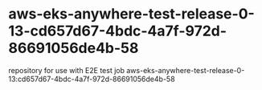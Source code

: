 # aws-eks-anywhere-test-release-0-13-cd657d67-4bdc-4a7f-972d-86691056de4b-58
repository for use with E2E test job aws-eks-anywhere-test-release-0-13:cd657d67-4bdc-4a7f-972d-86691056de4b-58
